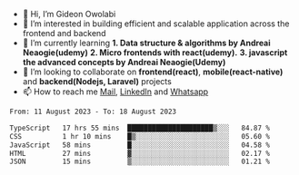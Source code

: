 - 👋 Hi, I’m Gideon Owolabi
- 👀 I’m interested in building efficient and scalable application across the frontend and backend
- 🌱 I’m currently learning <b>1. Data structure & algorithms by Andreai Neaogie(udemy)</b> <b>2. Micro frontends with react(udemy).</b>  <b>3. javascript the advanced concepts by Andreai Neaogie(Udemy)</b>
- 💞️ I’m looking to collaborate on <b>frontend(react)</b>, <b>mobile(react-native)</b> and <b>backend(Nodejs, Laravel)</b> projects
- 📫 How to reach me <a href="mailto:gideoniyin2021@gmail.com">Mail</a>, <a href="https://www.linkedin.com/in/gideon-owolabi-9b667a232/">LinkedIn</a> and <a href="https://wa.me/2348055377085">Whatsapp</a>

<!---
gude1/gude1 is a ✨ special ✨ repository because its `README.md` (this file) appears on your GitHub profile.
You can click the Preview link to take a look at your changes.
--->

<!--START_SECTION:waka-->

```txt
From: 11 August 2023 - To: 18 August 2023

TypeScript   17 hrs 55 mins  █████████████████████▒░░░   84.87 %
CSS          1 hr 10 mins    █▒░░░░░░░░░░░░░░░░░░░░░░░   05.60 %
JavaScript   58 mins         █░░░░░░░░░░░░░░░░░░░░░░░░   04.58 %
HTML         27 mins         ▓░░░░░░░░░░░░░░░░░░░░░░░░   02.17 %
JSON         15 mins         ▒░░░░░░░░░░░░░░░░░░░░░░░░   01.21 %
```

<!--END_SECTION:waka-->
